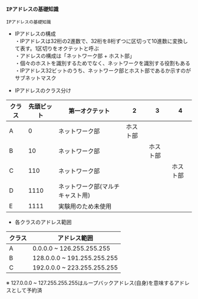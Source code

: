 ### `IPアドレスの基礎知識`

`IPアドレスの基礎知識`

- IPアドレスの構成  
・IPアドレスは32桁の2進数で、32桁を8桁ずつに区切って10進数に変換して表す。1区切りをオクテットと呼ぶ  
・アドレスの構成は「ネットワーク部 + ホスト部」  
・個々のホストを識別するためでなく、ネットワークを識別する役割もある  
・IPアドレス32ビットのうち、ネットワーク部とホスト部であるか示すのがサブネットマスク

- IPアドレスのクラス分け

|クラス|先頭ビット|第一オクテット|2|3|4|
|-----|--------|------------|-|-|-|
|A    |0       |ネットワーク部|ホスト部|||
|B    |10      |ネットワーク部||ホスト部||
|C    |110     |ネットワーク部|||ホスト部|
|D    |1110    |ネットワーク部(マルチキャスト用)||||
|E    |1111    |実験用のため未使用||||

- 各クラスのアドレス範囲

|クラス|アドレス範囲                 |
|-----|---------------------------|
|A    |0.0.0.0 ~ 126.255.255.255  |
|B    |128.0.0.0 ~ 191.255.255.255|
|C    |192.0.0.0 ~ 223.255.255.255|

※ 127.0.0.0 ~ 127.255.255.255はループバックアドレス(自身)を意味するアドレスとして予約済
